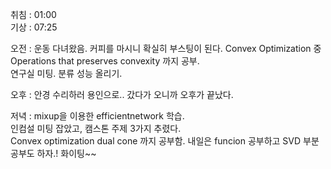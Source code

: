 취침 : 01:00  
기상 : 07:25  
  
오전 : 운동 다녀왔음. 커피를 마시니 확실히 부스팅이 된다.
Convex Optimization 중 Operations that preserves convexity 까지 공부.  
연구실 미팅. 분류 성능 올리기.  
  
오후 : 안경 수리하러 용인으로.. 갔다가 오니까 오후가 끝났다.
  
저녁 : mixup을 이용한 efficientnetwork 학습.  
인컴설 미팅 잡았고, 캠스톤 주제 3가지 추렸다.  
Convex optimization dual cone 까지 공부함. 내일은 funcion 공부하고 SVD 부분 공부도 하자.! 화이팅~~
